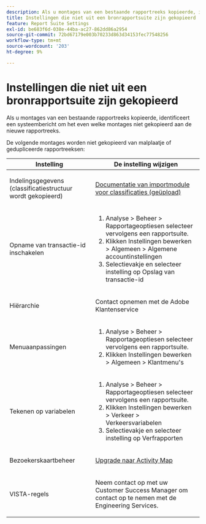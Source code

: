 ```yaml
---
description: Als u montages van een bestaande rapportreeks kopieerde, identificeert een systeembericht om het even welke montages niet gekopieerd aan de nieuwe rapportreeks.
title: Instellingen die niet uit een bronrapportsuite zijn gekopieerd
feature: Report Suite Settings
exl-id: be683f6d-038e-44ba-ac27-862dd86a2954
source-git-commit: 72bd67179e003b70233d863d34153fec77548256
workflow-type: tm+mt
source-wordcount: '203'
ht-degree: 9%

---
```


# Instellingen die niet uit een bronrapportsuite zijn gekopieerd

Als u montages van een bestaande rapportreeks kopieerde, identificeert een systeembericht om het even welke montages niet gekopieerd aan de nieuwe rapportreeks.

De volgende montages worden niet gekopieerd van malplaatje of gedupliceerde rapportreeksen:

<table id="table_9774249E3D804E7D97F12B88E26F9066"> 
 <thead> 
  <tr> 
   <th colname="col1" class="entry"> Instelling </th> 
   <th colname="col2" class="entry"> De instelling wijzigen </th> 
  </tr>
 </thead>
 <tbody> 
  <tr> 
   <td colname="col1"> <p>Indelingsgegevens (classificatiestructuur wordt gekopieerd) </p> </td> 
   <td colname="col2"> <p><a href="https://experienceleague.adobe.com/docs/analytics/components/classifications/classifications-importer/c-working-with-saint.html"> Documentatie van importmodule voor classificaties (geüpload)</a> </p> </td> 
  </tr> 
  <tr> 
   <td colname="col1"> <p>Opname van transactie-id inschakelen </p> </td> 
   <td colname="col2"> 
    <ol id="ol_4F3028A440C94447890498CF2E64C15B"> 
     <li id="li_243C7F7DF3074F7FB9893BEFDA8B0732"> <span class="uicontrol"> Analyse</span> &gt; <span class="uicontrol"> Beheer</span> &gt; <span class="uicontrol"> Rapportageopties</span>en selecteer vervolgens een rapportsuite. </li> 
     <li id="li_357D06A1F528473CBA07D4C840BE95D9">Klikken <span class="uicontrol"> Instellingen bewerken</span> &gt; <span class="uicontrol"> Algemeen</span> &gt; <span class="uicontrol"> Algemene accountinstellingen</span> </li> 
     <li id="li_9E0B7A9542864399AFDD5D422F7D6C22">Selectievakje en selecteer instelling op <span class="uicontrol"> Opslag van transactie-id</span> </li> 
    </ol> </td> 
  </tr> 
  <tr> 
   <td colname="col1"> <p>Hiërarchie </p> </td> 
   <td colname="col2"> <p>Contact opnemen met de Adobe Klantenservice </p> </td> 
  </tr> 
  <tr> 
   <td colname="col1"> <p>Menuaanpassingen </p> </td> 
   <td colname="col2"> 
    <ol id="ol_A3277C5843704DEA902DF030099E9227"> 
     <li id="li_8B3A5974466C4D9D9A3D3D0C6A30F414"><span class="uicontrol"> Analyse</span> &gt; <span class="uicontrol"> Beheer</span> &gt; <span class="uicontrol"> Rapportageopties</span>en selecteer vervolgens een rapportsuite. </li> 
     <li id="li_1B44AFD4026346698F3CB75E2CBF1959">Klikken <span class="uicontrol"> Instellingen bewerken</span> &gt; <span class="uicontrol"> Algemeen</span> &gt; <span class="uicontrol"> Klantmenu's</span> </li> 
    </ol> </td> 
  </tr> 
  <tr> 
   <td colname="col1"> <p>Tekenen op variabelen </p> </td> 
   <td colname="col2"> 
    <ol id="ol_903A5FEF5B9847929BBB514A481F6E22"> 
     <li id="li_E352211ABD3245EC8C06313221BA4B36"><span class="uicontrol"> Analyse</span> &gt; <span class="uicontrol"> Beheer</span> &gt; <span class="uicontrol"> Rapportageopties</span>en selecteer vervolgens een rapportsuite. </li> 
     <li id="li_B19C4112D57D4D329A0774EBB345473B">Klikken <span class="uicontrol"> Instellingen bewerken</span> &gt; <span class="uicontrol"> Verkeer</span> &gt; <span class="uicontrol"> Verkeersvariabelen</span> </li> 
     <li id="li_B1CED2EC85FE4A8EB7D95076040B35E1">Selectievakje en selecteer instelling op <span class="uicontrol"> Verfrapporten</span> </li> 
    </ol> </td> 
  </tr> 
  <tr> 
   <td colname="col1"> <p>Bezoekerskaartbeheer </p> </td> 
   <td colname="col2"> <p><a href="https://experienceleague.adobe.com/docs/analytics/analyze/activity-map/getting-started/get-started-admins/activitymap-enable.html"> Upgrade naar Activity Map</a> </p> </td> 
  </tr> 
  <tr> 
   <td colname="col1"> <p>VISTA-regels </p> </td> 
   <td colname="col2"> <p>Neem contact op met uw Customer Success Manager om contact op te nemen met de Engineering Services. </p> </td> 
  </tr> 
 </tbody> 
</table>
